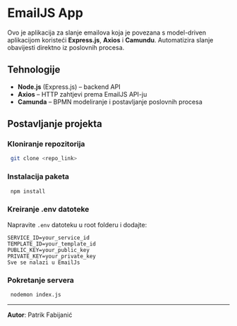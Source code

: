 # EmailJS App

Ovo je aplikacija za slanje emailova koja je povezana s model-driven aplikacijom koristeći **Express.js**, **Axios** i **Camundu**. Automatizira slanje obavijesti direktno iz poslovnih procesa.

## Tehnologije
- **Node.js** (Express.js) – backend API
- **Axios** – HTTP zahtjevi prema EmailJS API-ju
- **Camunda** – BPMN modeliranje i postavljanje poslovnih procesa

## Postavljanje projekta

### Kloniranje repozitorija
```sh
 git clone <repo_link>
```

### Instalacija paketa
```sh
 npm install
```

### Kreiranje .env datoteke
Napravite `.env` datoteku u root folderu i dodajte:
```env
SERVICE_ID=your_service_id
TEMPLATE_ID=your_template_id
PUBLIC_KEY=your_public_key
PRIVATE_KEY=your_private_key
Sve se nalazi u EmailJs
```

### Pokretanje servera
```sh
 nodemon index.js
```

---

**Autor**: Patrik Fabijanić
